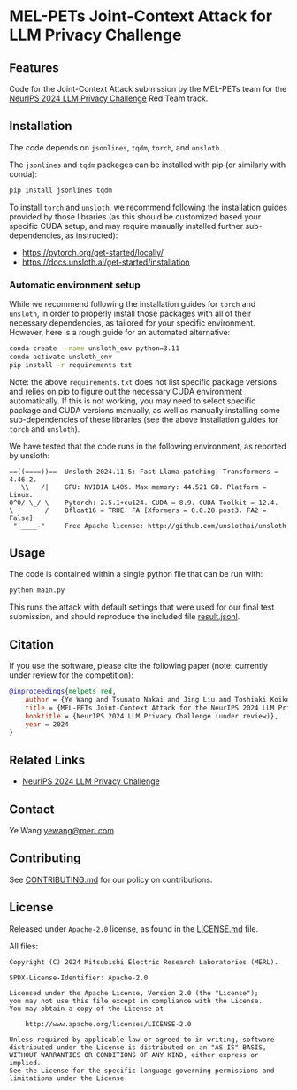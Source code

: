 <!--
Copyright (C) 2024 Mitsubishi Electric Research Laboratories (MERL)

SPDX-License-Identifier: Apache-2.0
-->

# MEL-PETs Joint-Context Attack for LLM Privacy Challenge

## Features

Code for the Joint-Context Attack submission by the MEL-PETs team for the [NeurIPS 2024 LLM Privacy Challenge](https://llm-pc.github.io/) Red Team track.

## Installation

The code depends on `jsonlines`, `tqdm`, `torch`, and `unsloth`.

The `jsonlines` and  `tqdm` packages can be installed with pip (or similarly with conda):

```sh
pip install jsonlines tqdm
```

To install `torch` and `unsloth`, we recommend following the installation guides provided by those libraries (as this should be customized based your specific CUDA setup, and may require manually installed further sub-dependencies, as instructed):

- https://pytorch.org/get-started/locally/
- https://docs.unsloth.ai/get-started/installation

### Automatic environment setup

While we recommend following the installation guides for `torch` and `unsloth`, in order to properly install those packages with all of their necessary dependencies, as tailored for your specific environment.
However, here is a rough guide for an automated alternative:

```sh
conda create --name unsloth_env python=3.11
conda activate unsloth_env
pip install -r requirements.txt
```

Note: the above `requirements.txt` does not list specific package versions and relies on pip to figure out the necessary CUDA environment automatically. If this is not working, you may need to select specific package and CUDA versions manually, as well as manually installing some sub-dependencies of these libraries (see the above installation guides for `torch` and `unsloth`).

We have tested that the code runs in the following environment, as reported by unsloth:

```
==((====))==  Unsloth 2024.11.5: Fast Llama patching. Transformers = 4.46.2.
   \\   /|    GPU: NVIDIA L40S. Max memory: 44.521 GB. Platform = Linux.
O^O/ \_/ \    Pytorch: 2.5.1+cu124. CUDA = 8.9. CUDA Toolkit = 12.4.
\        /    Bfloat16 = TRUE. FA [Xformers = 0.0.28.post3. FA2 = False]
 "-____-"     Free Apache license: http://github.com/unslothai/unsloth
```

## Usage

The code is contained within a single python file that can be run with:

```sh
python main.py
```

This runs the attack with default settings that were used for our final test submission, and should reproduce the included file [result.jsonl](./result.jsonl).

## Citation

If you use the software, please cite the following paper (note: currently under review for the competition):

```BibTeX
@inproceedings{melpets_red,
    author = {Ye Wang and Tsunato Nakai and Jing Liu and Toshiaki Koike-Akino and Kento Oonishi and Takuya Higashi},
    title = {MEL-PETs Joint-Context Attack for the NeurIPS 2024 LLM Privacy Challenge Red Team Track},
    booktitle = {NeurIPS 2024 LLM Privacy Challenge (under review)},
    year = 2024
}
```

## Related Links

- [NeurIPS 2024 LLM Privacy Challenge](https://llm-pc.github.io/)

## Contact

Ye Wang <yewang@merl.com>

## Contributing

See [CONTRIBUTING.md](CONTRIBUTING.md) for our policy on contributions.

## License

Released under `Apache-2.0` license, as found in the [LICENSE.md](LICENSE.md) file.

All files:

```
Copyright (C) 2024 Mitsubishi Electric Research Laboratories (MERL).

SPDX-License-Identifier: Apache-2.0

Licensed under the Apache License, Version 2.0 (the "License");
you may not use this file except in compliance with the License.
You may obtain a copy of the License at

    http://www.apache.org/licenses/LICENSE-2.0

Unless required by applicable law or agreed to in writing, software
distributed under the License is distributed on an "AS IS" BASIS,
WITHOUT WARRANTIES OR CONDITIONS OF ANY KIND, either express or implied.
See the License for the specific language governing permissions and
limitations under the License.
```

